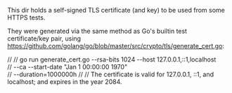 This dir holds a self-signed TLS certificate (and key) to be used from some
HTTPS tests.

They were generated via the same method as Go's builtin test certificate/key
pair, using https://github.com/golang/go/blob/master/src/crypto/tls/generate_cert.go:

//
//     go run generate_cert.go --rsa-bits 1024 --host 127.0.0.1,::1,localhost \
//                             --ca --start-date "Jan 1 00:00:00 1970" \
//                             --duration=1000000h
//
// The certificate is valid for 127.0.0.1, ::1, and localhost; and expires in the year 2084.
